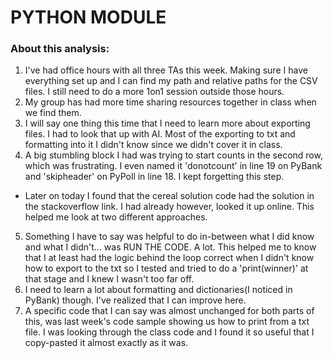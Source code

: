 # PYTHON MODULE

### About this analysis:

1. I've had office hours with all three TAs this week. Making sure I have everything set up and I can find my path and relative paths for the CSV files. I still need to do a more 1on1 session outside those hours.
2. My group has had more time sharing resources together in class when we find them.
3. I will say one thing this time that I need to learn more about exporting files. I had to look that up with AI. Most of the exporting to txt and formatting into it I didn't know since we didn't cover it in class.
4. A big stumbling block I had was trying to start counts in the second row, which was frustrating. I even named it 'donotcount' in line 19 on PyBank and 'skipheader' on PyPoll in line 18. I kept forgetting this step.
 - Later on today I found that the cereal solution code had the solution in the stackoverflow link. I had already however, looked it up online. This helped me look at two different approaches.
5. Something I have to say was helpful to do in-between what I did know and what I didn't... was RUN THE CODE. A lot. This helped me to know that I at least had the logic behind the loop correct when I didn't know how to export to the txt so I tested and tried to do a 'print(winner)' at that stage and I knew I wasn't too far off.
6. I need to learn a lot about formatting and dictionaries(I noticed in PyBank) though. I've realized that I can improve here.
7. A specific code that I can say was almost unchanged for both parts of this, was last week's code sample showing us how to print from a txt file. I was looking through the class code and I found it so useful that I copy-pasted it almost exactly as it was.

